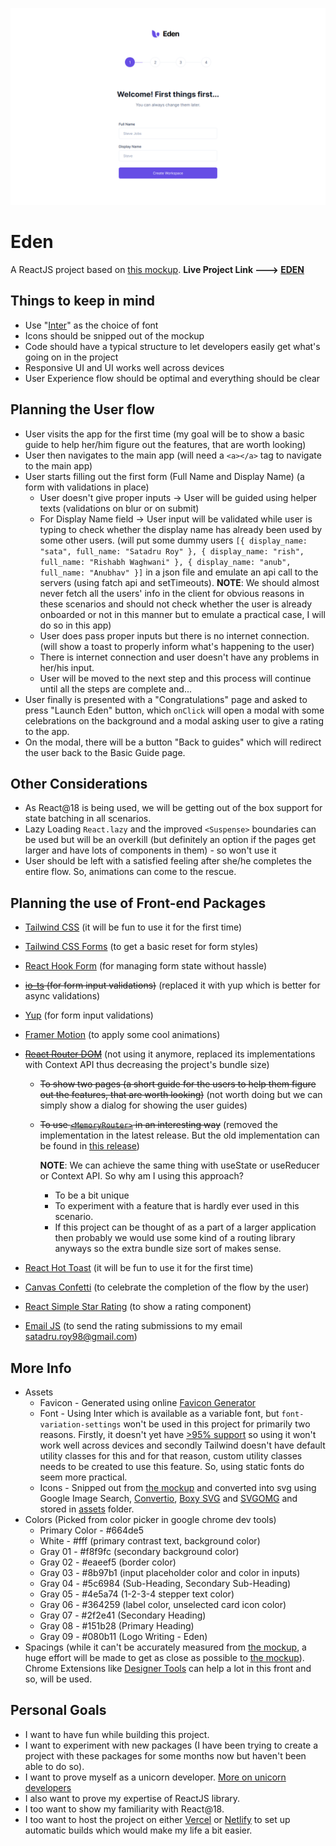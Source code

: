 [![Live Project Screenshot](assets/screenshots/finished-project.png 'Live Project Screenshot')](https://eden-azure.vercel.app/)

# Eden

A ReactJS project based on [this mockup](https://dribbble.com/shots/15669113-Onboarding-Exploration/attachments/7464145?mode=media). **Live Project Link ---> [EDEN](https://eden-azure.vercel.app/)**

## Things to keep in mind

- Use "[Inter](https://fonts.google.com/specimen/Inter)" as the choice of font
- Icons should be snipped out of the mockup
- Code should have a typical structure to let developers easily get what's going on in the project
- Responsive UI and UI works well across devices
- User Experience flow should be optimal and everything should be clear

## Planning the User flow

- User visits the app for the first time (my goal will be to show a basic guide to help her/him figure out the features, that are worth looking)
- User then navigates to the main app (will need a `<a></a>` tag to navigate to the main app)
- User starts filling out the first form (Full Name and Display Name) (a form with validations in place)
  - User doesn't give proper inputs -> User will be guided using helper texts (validations on blur or on submit)
  - For Display Name field -> User input will be validated while user is typing to check whether the display name has already been used by some other users. (will put some dummy users `[{ display_name: "sata", full_name: "Satadru Roy" }, { display_name: "rish", full_name: "Rishabh Waghwani" }, { display_name: "anub", full_name: "Anubhav" }]` in a json file and emulate an api call to the servers (using fatch api and setTimeouts). **NOTE**: We should almost never fetch all the users' info in the client for obvious reasons in these scenarios and should not check whether the user is already onboarded or not in this manner but to emulate a practical case, I will do so in this app)
  - User does pass proper inputs but there is no internet connection. (will show a toast to properly inform what's happening to the user)
  - There is internet connection and user doesn't have any problems in her/his input.
  - User will be moved to the next step
    and this process will continue until all the steps are complete and...
- User finally is presented with a "Congratulations" page and asked to press "Launch Eden" button, which `onClick` will open a modal with some celebrations on the background and a modal asking user to give a rating to the app.
- On the modal, there will be a button "Back to guides" which will redirect the user back to the Basic Guide page.

## Other Considerations

- As React@18 is being used, we will be getting out of the box support for state batching in all scenarios.
- Lazy Loading `React.lazy` and the improved `<Suspense>` boundaries can be used but will be an overkill (but definitely an option if the pages get larger and have lots of components in them) - so won't use it
- User should be left with a satisfied feeling after she/he completes the entire flow. So, animations can come to the rescue.

## Planning the use of Front-end Packages

- [Tailwind CSS](https://tailwindcss.com/) (it will be fun to use it for the first time)
- [Tailwind CSS Forms](https://tailwindcss-forms.vercel.app/) (to get a basic reset for form styles)
- [React Hook Form](https://react-hook-form.com/) (for managing form state without hassle)
- ~~[io-ts](https://gcanti.github.io/io-ts/) (for form input validations)~~ (replaced it with yup which is better for async validations)
- [Yup](https://github.com/jquense/yup) (for form input validations)
- [Framer Motion](https://www.framer.com/motion/) (to apply some cool animations)
- ~~[React Router DOM](https://reactrouter.com/)~~ (not using it anymore, replaced its implementations with Context API thus decreasing the project's bundle size)

  - ~~To show two pages (a short guide for the users to help them figure out the features, that are worth looking)~~ (not worth doing but we can simply show a dialog for showing the user guides)
  - ~~To use [`<MemoryRouter>`](https://reactrouter.com/docs/en/v6/api#memoryrouter) in an interesting way~~ (removed the implementation in the latest release. But the old implementation can be found in [this release](https://github.com/roysatadru/eden/releases/tag/v1.0.0))

    **NOTE**: We can achieve the same thing with useState or useReducer or Context API.
    So why am I using this approach?

    - To be a bit unique
    - To experiment with a feature that is hardly ever used in this scenario.
    - If this project can be thought of as a part of a larger application then probably we would use some kind of a routing library anyways so the extra bundle size sort of makes sense.

- [React Hot Toast](https://react-hot-toast.com/) (it will be fun to use it for the first time)
- [Canvas Confetti](https://www.kirilv.com/canvas-confetti/) (to celebrate the completion of the flow by the user)
- [React Simple Star Rating](https://react-simple-star-rating.vercel.app/) (to show a rating component)
- [Email JS](https://www.emailjs.com/) (to send the rating submissions to my email [satadru.roy98@gmail.com](mailto:satadru.roy98@gmail.com))

## More Info

- Assets
  - Favicon - Generated using online [Favicon Generator](https://www.favicon-generator.org/)
  - Font - Using Inter which is available as a variable font, but `font-variation-settings` won't be used in this project for primarily two reasons. Firstly, it doesn't yet have [>95% support](https://caniuse.com/variable-fonts) so using it won't work well across devices and secondly Tailwind doesn't have default utility classes for this and for that reason, custom utility classes needs to be created to use this feature. So, using static fonts do seem more practical.
  - Icons - Snipped out from [the mockup](https://dribbble.com/shots/15669113-Onboarding-Exploration/attachments/7464145?mode=media) and converted into svg using Google Image Search, [Convertio](https://convertio.co/png-svg/), [Boxy SVG](https://boxy-svg.com/) and [SVGOMG](https://jakearchibald.github.io/svgomg/) and stored in [assets](assets/) folder.
- Colors (Picked from color picker in google chrome dev tools)
  - Primary Color - #664de5
  - White - #fff (primary contrast text, background color)
  - Gray 01 - #f8f9fc (secondary background color)
  - Gray 02 - #eaeef5 (border color)
  - Gray 03 - #8b97b1 (input placeholder color and color in inputs)
  - Gray 04 - #5c6984 (Sub-Heading, Secondary Sub-Heading)
  - Gray 05 - #4e5a74 (1-2-3-4 stepper text color)
  - Gray 06 - #364259 (label color, unselected card icon color)
  - Gray 07 - #2f2e41 (Secondary Heading)
  - Gray 08 - #151b28 (Primary Heading)
  - Gray 09 - #080b11 (Logo Writing - Eden)
- Spacings (while it can't be accurately measured from [the mockup](https://dribbble.com/shots/15669113-Onboarding-Exploration/attachments/7464145?mode=media), a huge effort will be made to get as close as possible to [the mockup](https://dribbble.com/shots/15669113-Onboarding-Exploration/attachments/7464145?mode=media)). Chrome Extensions like [Designer Tools](https://chrome.google.com/webstore/detail/designer-tools/jiiidpmjdakhbgkbdchmhmnfbdebfnhp) can help a lot in this front and so, will be used.

## Personal Goals

- I want to have fun while building this project.
- I want to experiment with new packages (I have been trying to create a project with these packages for some months now but haven't been able to do so).
- I want to prove myself as a unicorn developer. [More on unicorn developers](https://easternpeak.com/blog/3-in-1-developer-a-jack-of-all-trades-or-a-unicorn/#:~:text=A%20so%2Dcalled%20%E2%80%9Cunicorn%20developer,stack%20engineers%20are%20unicorns%20too.)
- I also want to prove my expertise of ReactJS library.
- I too want to show my familiarity with React@18.
- I too want to host the project on either [Vercel](https://vercel.com/) or [Netlify](https://www.netlify.com/) to set up automatic builds which would make my life a bit easier.
